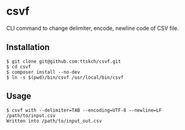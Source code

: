 # csvf

CLI command to change delimiter, encode, newline code of CSV file.

## Installation

```
$ git clone git@github.com:ttskch/csvf.git
$ cd csvf
$ composer install --no-dev
$ ln -s $(pwd)/bin/csvf /usr/local/bin/csvf
```

## Usage

```
$ csvf with --delimiter=TAB --encoding=UTF-8 --newline=LF /path/to/input.csv
Written into /path/to/input_out.csv
```
